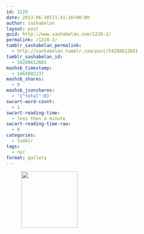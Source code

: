 ```yaml
---
id: 1228
date: 2013-06-30T21:41:16+00:00
author: sashabelan
layout: post
guid: http://www.sashabelan.com/1228-2/
permalink: /1228-2/
tumblr_sashabelan_permalink:
  - http://sashabelan.tumblr.com/post/54288612681
tumblr_sashabelan_id:
  - 54288612681
mashsb_timestamp:
  - 1465802237
mashsb_shares:
  - 0
mashsb_jsonshares:
  - '{"total":0}'
swcart-word-count:
  - 1
swcart-reading-time:
  - less then a minute
swcart-reading-time-raw:
  - 0
categories:
  - tumblr
tags:
  - nyc
format: gallery
---
```

<div id='gallery-510' class='gallery galleryid-1228 gallery-columns-3 gallery-size-thumbnail'>
  <figure class='gallery-item'> 
  
  <div class='gallery-icon portrait'>
    <a href='http://www.sashabelan.ru/1228-2/attachment/1229/'><img width="150" height="150" src="http://www.sashabelan.ru/wp-content/uploads/2013/06/tumblr_mp86wtx9va1qarj97o1_500-150x150.jpg" class="attachment-thumbnail size-thumbnail" alt="" /></a>
  </div></figure>
</div>